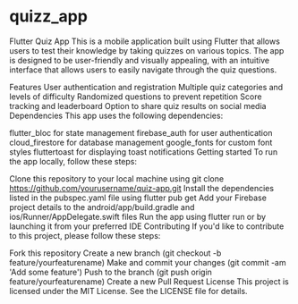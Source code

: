 # quizz_app
Flutter Quiz App
This is a mobile application built using Flutter that allows users to test their knowledge by taking quizzes on various topics. The app is designed to be user-friendly and visually appealing, with an intuitive interface that allows users to easily navigate through the quiz questions.

Features
User authentication and registration
Multiple quiz categories and levels of difficulty
Randomized questions to prevent repetition
Score tracking and leaderboard
Option to share quiz results on social media
Dependencies
This app uses the following dependencies:

flutter_bloc for state management
firebase_auth for user authentication
cloud_firestore for database management
google_fonts for custom font styles
fluttertoast for displaying toast notifications
Getting started
To run the app locally, follow these steps:

Clone this repository to your local machine using git clone https://github.com/yourusername/quiz-app.git
Install the dependencies listed in the pubspec.yaml file using flutter pub get
Add your Firebase project details to the android/app/build.gradle and ios/Runner/AppDelegate.swift files
Run the app using flutter run or by launching it from your preferred IDE
Contributing
If you'd like to contribute to this project, please follow these steps:

Fork this repository
Create a new branch (git checkout -b feature/yourfeaturename)
Make and commit your changes (git commit -am 'Add some feature')
Push to the branch (git push origin feature/yourfeaturename)
Create a new Pull Request
License
This project is licensed under the MIT License. See the LICENSE file for details.
